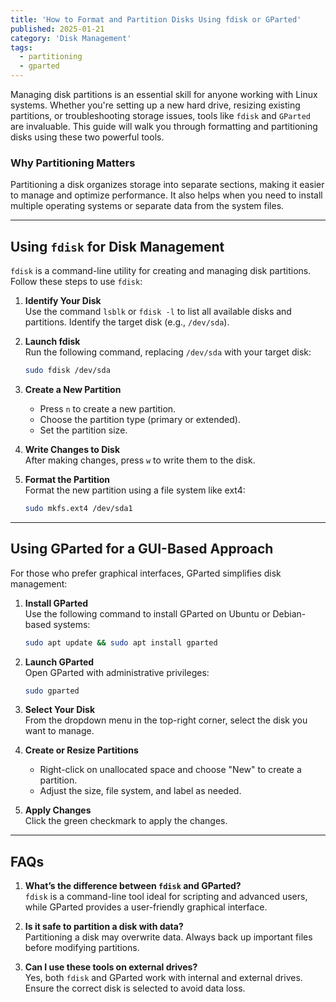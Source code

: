 ```yaml
---
title: 'How to Format and Partition Disks Using fdisk or GParted'
published: 2025-01-21
category: 'Disk Management'
tags:
  - partitioning
  - gparted
---
```

Managing disk partitions is an essential skill for anyone working with Linux systems. Whether you're setting up a new hard drive, resizing existing partitions, or troubleshooting storage issues, tools like `fdisk` and `GParted` are invaluable. This guide will walk you through formatting and partitioning disks using these two powerful tools.

### Why Partitioning Matters
Partitioning a disk organizes storage into separate sections, making it easier to manage and optimize performance. It also helps when you need to install multiple operating systems or separate data from the system files.

---

## Using `fdisk` for Disk Management

`fdisk` is a command-line utility for creating and managing disk partitions. Follow these steps to use `fdisk`:

1. **Identify Your Disk**  
   Use the command `lsblk` or `fdisk -l` to list all available disks and partitions. Identify the target disk (e.g., `/dev/sda`).

2. **Launch fdisk**  
   Run the following command, replacing `/dev/sda` with your target disk:  
   ```bash
   sudo fdisk /dev/sda
   ```

3. **Create a New Partition**  
   - Press `n` to create a new partition.  
   - Choose the partition type (primary or extended).  
   - Set the partition size.  

4. **Write Changes to Disk**  
   After making changes, press `w` to write them to the disk.

5. **Format the Partition**  
   Format the new partition using a file system like ext4:  
   ```bash
   sudo mkfs.ext4 /dev/sda1
   ```

---

## Using GParted for a GUI-Based Approach

For those who prefer graphical interfaces, GParted simplifies disk management:

1. **Install GParted**  
   Use the following command to install GParted on Ubuntu or Debian-based systems:  
   ```bash
   sudo apt update && sudo apt install gparted
   ```

2. **Launch GParted**  
   Open GParted with administrative privileges:  
   ```bash
   sudo gparted
   ```

3. **Select Your Disk**  
   From the dropdown menu in the top-right corner, select the disk you want to manage.

4. **Create or Resize Partitions**  
   - Right-click on unallocated space and choose "New" to create a partition.  
   - Adjust the size, file system, and label as needed.

5. **Apply Changes**  
   Click the green checkmark to apply the changes.

---

## FAQs

1. **What’s the difference between `fdisk` and GParted?**  
`fdisk` is a command-line tool ideal for scripting and advanced users, while GParted provides a user-friendly graphical interface.

2. **Is it safe to partition a disk with data?**  
Partitioning a disk may overwrite data. Always back up important files before modifying partitions.

3. **Can I use these tools on external drives?**  
Yes, both `fdisk` and GParted work with internal and external drives. Ensure the correct disk is selected to avoid data loss.

